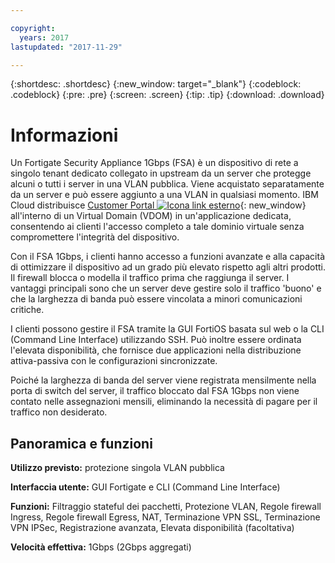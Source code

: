 ```yaml
---

copyright:
  years: 2017
lastupdated: "2017-11-29"

---
```


{:shortdesc: .shortdesc}
{:new_window: target="_blank"}
{:codeblock: .codeblock}
{:pre: .pre}
{:screen: .screen}
{:tip: .tip}
{:download: .download}

# Informazioni

Un Fortigate Security Appliance 1Gbps (FSA) è un dispositivo di rete a singolo tenant dedicato collegato in upstream da un server che protegge alcuni o tutti i server in una VLAN pubblica. Viene acquistato separatamente da un server e può essere aggiunto a una VLAN in qualsiasi momento.  IBM Cloud distribuisce [Customer Portal ![Icona link esterno](../../icons/launch-glyph.svg "Icona link esterno")](http://www.fortinet.com/sites/default/files/productdatasheets/FortiGate-300C.pdf){: new_window} all'interno di un Virtual Domain (VDOM) in un'applicazione dedicata, consentendo ai clienti l'accesso completo a tale dominio virtuale senza compromettere l'integrità del dispositivo. 

Con il FSA 1Gbps, i clienti hanno accesso a funzioni avanzate e alla capacità di ottimizzare il dispositivo ad un grado più elevato rispetto agli altri prodotti. Il firewall blocca o modella il traffico prima che raggiunga il server. I vantaggi principali sono che un server deve gestire solo il traffico 'buono' e che la larghezza di banda può essere vincolata a minori comunicazioni critiche. 

I clienti possono gestire il FSA tramite la GUI FortiOS basata sul web o la CLI (Command Line Interface) utilizzando SSH. Può inoltre essere ordinata l'elevata disponibilità, che fornisce due applicazioni nella distribuzione attiva-passiva con le configurazioni sincronizzate.

Poiché la larghezza di banda del server viene registrata mensilmente nella porta di switch del server, il traffico bloccato dal FSA 1Gbps non viene contato nelle assegnazioni mensili, eliminando la necessità di pagare per il traffico non desiderato.

## Panoramica e funzioni

**Utilizzo previsto:** protezione singola VLAN pubblica

**Interfaccia utente:** GUI Fortigate e CLI (Command Line Interface)

**Funzioni:** Filtraggio stateful dei pacchetti, Protezione VLAN, Regole firewall Ingress, Regole firewall Egress, NAT, Terminazione VPN SSL, Terminazione VPN IPSec, Registrazione avanzata, Elevata disponibilità (facoltativa)

**Velocità effettiva:** 1Gbps (2Gbps aggregati)
